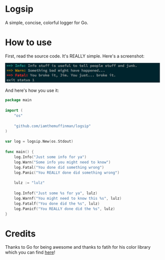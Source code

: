 # Logsip
A simple, concise, colorful logger for Go.

# How to use
First, read the source code. It's REALLY simple. Here's a screenshot:

![Just a screenshot here, nothin' to see](/screenshot.png?raw=true)

And here's how you use it:

```go
package main

import (
    "os"

    "github.com/iamthemuffinman/logsip"
)

var log = logsip.New(os.Stdout)

func main() {
    log.Info("Just some info for ya")
    log.Warn("Some info you might need to know")
    log.Fatal("You done did something wrong")
    log.Panic("You REALLY done did something wrong")
    
    lulz := "lulz"

    log.Infof("Just some %s for ya", lulz)
    log.Warnf("You might need to know this %s", lulz)
    log.Fatalf("You done did the %s", lulz)
    log.Panicf("You REALLY done did the %s", lulz)
}
```

# Credits
Thanks to Go for being awesome and thanks to fatih for his color library which you can find [here](https://github.com/fatih/color)!
